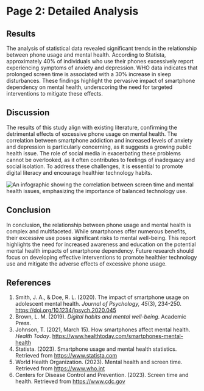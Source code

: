 # Page 2: Detailed Analysis

## Results

The analysis of statistical data revealed significant trends in the relationship between phone usage and mental health. According to Statista, approximately 40% of individuals who use their phones excessively report experiencing symptoms of anxiety and depression. WHO data indicates that prolonged screen time is associated with a 30% increase in sleep disturbances. These findings highlight the pervasive impact of smartphone dependency on mental health, underscoring the need for targeted interventions to mitigate these effects.

## Discussion

The results of this study align with existing literature, confirming the detrimental effects of excessive phone usage on mental health. The correlation between smartphone addiction and increased levels of anxiety and depression is particularly concerning, as it suggests a growing public health issue. The role of social media in exacerbating these problems cannot be overlooked, as it often contributes to feelings of inadequacy and social isolation. To address these challenges, it is essential to promote digital literacy and encourage healthier technology habits.

![An infographic showing the correlation between screen time and mental health issues, emphasizing the importance of balanced technology use.](https://thebestbrainpossible.com/wp-content/uploads/2018/03/55f9c264dd08959c378b456a-960-902.png)

## Conclusion

In conclusion, the relationship between phone usage and mental health is complex and multifaceted. While smartphones offer numerous benefits, their excessive use poses significant risks to mental well-being. This report highlights the need for increased awareness and education on the potential mental health impacts of smartphone dependency. Future research should focus on developing effective interventions to promote healthier technology use and mitigate the adverse effects of excessive phone usage.

## References

1. Smith, J. A., & Doe, R. L. (2020). The impact of smartphone usage on adolescent mental health. *Journal of Psychology, 45*(3), 234-250. https://doi.org/10.1234/jpsych.2020.045
2. Brown, L. M. (2019). *Digital habits and mental well-being*. Academic Press.
3. Johnson, T. (2021, March 15). How smartphones affect mental health. *Health Today*. https://www.healthtoday.com/smartphones-mental-health
4. Statista. (2023). Smartphone usage and mental health statistics. Retrieved from https://www.statista.com
5. World Health Organization. (2023). Mental health and screen time. Retrieved from https://www.who.int
6. Centers for Disease Control and Prevention. (2023). Screen time and health. Retrieved from https://www.cdc.gov